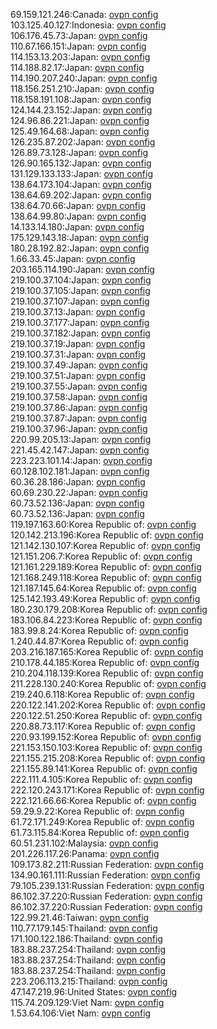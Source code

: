 69.159.121.246:Canada: [ovpn config](vpn/69_159_121_246.ovpn)  
103.125.40.127:Indonesia: [ovpn config](vpn/103_125_40_127.ovpn)  
106.176.45.73:Japan: [ovpn config](vpn/106_176_45_73.ovpn)  
110.67.166.151:Japan: [ovpn config](vpn/110_67_166_151.ovpn)  
114.153.13.203:Japan: [ovpn config](vpn/114_153_13_203.ovpn)  
114.188.82.17:Japan: [ovpn config](vpn/114_188_82_17.ovpn)  
114.190.207.240:Japan: [ovpn config](vpn/114_190_207_240.ovpn)  
118.156.251.210:Japan: [ovpn config](vpn/118_156_251_210.ovpn)  
118.158.191.108:Japan: [ovpn config](vpn/118_158_191_108.ovpn)  
124.144.23.152:Japan: [ovpn config](vpn/124_144_23_152.ovpn)  
124.96.86.221:Japan: [ovpn config](vpn/124_96_86_221.ovpn)  
125.49.164.68:Japan: [ovpn config](vpn/125_49_164_68.ovpn)  
126.235.87.202:Japan: [ovpn config](vpn/126_235_87_202.ovpn)  
126.89.73.128:Japan: [ovpn config](vpn/126_89_73_128.ovpn)  
126.90.165.132:Japan: [ovpn config](vpn/126_90_165_132.ovpn)  
131.129.133.133:Japan: [ovpn config](vpn/131_129_133_133.ovpn)  
138.64.173.104:Japan: [ovpn config](vpn/138_64_173_104.ovpn)  
138.64.69.202:Japan: [ovpn config](vpn/138_64_69_202.ovpn)  
138.64.70.66:Japan: [ovpn config](vpn/138_64_70_66.ovpn)  
138.64.99.80:Japan: [ovpn config](vpn/138_64_99_80.ovpn)  
14.133.14.180:Japan: [ovpn config](vpn/14_133_14_180.ovpn)  
175.129.143.18:Japan: [ovpn config](vpn/175_129_143_18.ovpn)  
180.28.192.82:Japan: [ovpn config](vpn/180_28_192_82.ovpn)  
1.66.33.45:Japan: [ovpn config](vpn/1_66_33_45.ovpn)  
203.165.114.190:Japan: [ovpn config](vpn/203_165_114_190.ovpn)  
219.100.37.104:Japan: [ovpn config](vpn/219_100_37_104.ovpn)  
219.100.37.105:Japan: [ovpn config](vpn/219_100_37_105.ovpn)  
219.100.37.107:Japan: [ovpn config](vpn/219_100_37_107.ovpn)  
219.100.37.13:Japan: [ovpn config](vpn/219_100_37_13.ovpn)  
219.100.37.177:Japan: [ovpn config](vpn/219_100_37_177.ovpn)  
219.100.37.182:Japan: [ovpn config](vpn/219_100_37_182.ovpn)  
219.100.37.19:Japan: [ovpn config](vpn/219_100_37_19.ovpn)  
219.100.37.31:Japan: [ovpn config](vpn/219_100_37_31.ovpn)  
219.100.37.49:Japan: [ovpn config](vpn/219_100_37_49.ovpn)  
219.100.37.51:Japan: [ovpn config](vpn/219_100_37_51.ovpn)  
219.100.37.55:Japan: [ovpn config](vpn/219_100_37_55.ovpn)  
219.100.37.58:Japan: [ovpn config](vpn/219_100_37_58.ovpn)  
219.100.37.86:Japan: [ovpn config](vpn/219_100_37_86.ovpn)  
219.100.37.87:Japan: [ovpn config](vpn/219_100_37_87.ovpn)  
219.100.37.96:Japan: [ovpn config](vpn/219_100_37_96.ovpn)  
220.99.205.13:Japan: [ovpn config](vpn/220_99_205_13.ovpn)  
221.45.42.147:Japan: [ovpn config](vpn/221_45_42_147.ovpn)  
223.223.101.14:Japan: [ovpn config](vpn/223_223_101_14.ovpn)  
60.128.102.181:Japan: [ovpn config](vpn/60_128_102_181.ovpn)  
60.36.28.186:Japan: [ovpn config](vpn/60_36_28_186.ovpn)  
60.69.230.22:Japan: [ovpn config](vpn/60_69_230_22.ovpn)  
60.73.52.136:Japan: [ovpn config](vpn/60_73_52_136.ovpn)  
60.73.52.136:Japan: [ovpn config](vpn/60_73_52_136.ovpn)  
119.197.163.60:Korea Republic of: [ovpn config](vpn/119_197_163_60.ovpn)  
120.142.213.196:Korea Republic of: [ovpn config](vpn/120_142_213_196.ovpn)  
121.142.130.107:Korea Republic of: [ovpn config](vpn/121_142_130_107.ovpn)  
121.151.206.7:Korea Republic of: [ovpn config](vpn/121_151_206_7.ovpn)  
121.161.229.189:Korea Republic of: [ovpn config](vpn/121_161_229_189.ovpn)  
121.168.249.118:Korea Republic of: [ovpn config](vpn/121_168_249_118.ovpn)  
121.187.145.64:Korea Republic of: [ovpn config](vpn/121_187_145_64.ovpn)  
125.142.193.49:Korea Republic of: [ovpn config](vpn/125_142_193_49.ovpn)  
180.230.179.208:Korea Republic of: [ovpn config](vpn/180_230_179_208.ovpn)  
183.106.84.223:Korea Republic of: [ovpn config](vpn/183_106_84_223.ovpn)  
183.99.8.24:Korea Republic of: [ovpn config](vpn/183_99_8_24.ovpn)  
1.240.44.87:Korea Republic of: [ovpn config](vpn/1_240_44_87.ovpn)  
203.216.187.165:Korea Republic of: [ovpn config](vpn/203_216_187_165.ovpn)  
210.178.44.185:Korea Republic of: [ovpn config](vpn/210_178_44_185.ovpn)  
210.204.118.139:Korea Republic of: [ovpn config](vpn/210_204_118_139.ovpn)  
211.228.130.240:Korea Republic of: [ovpn config](vpn/211_228_130_240.ovpn)  
219.240.6.118:Korea Republic of: [ovpn config](vpn/219_240_6_118.ovpn)  
220.122.141.202:Korea Republic of: [ovpn config](vpn/220_122_141_202.ovpn)  
220.122.51.250:Korea Republic of: [ovpn config](vpn/220_122_51_250.ovpn)  
220.88.73.117:Korea Republic of: [ovpn config](vpn/220_88_73_117.ovpn)  
220.93.199.152:Korea Republic of: [ovpn config](vpn/220_93_199_152.ovpn)  
221.153.150.103:Korea Republic of: [ovpn config](vpn/221_153_150_103.ovpn)  
221.155.215.208:Korea Republic of: [ovpn config](vpn/221_155_215_208.ovpn)  
221.155.89.141:Korea Republic of: [ovpn config](vpn/221_155_89_141.ovpn)  
222.111.4.105:Korea Republic of: [ovpn config](vpn/222_111_4_105.ovpn)  
222.120.243.171:Korea Republic of: [ovpn config](vpn/222_120_243_171.ovpn)  
222.121.66.66:Korea Republic of: [ovpn config](vpn/222_121_66_66.ovpn)  
59.29.9.22:Korea Republic of: [ovpn config](vpn/59_29_9_22.ovpn)  
61.72.171.249:Korea Republic of: [ovpn config](vpn/61_72_171_249.ovpn)  
61.73.115.84:Korea Republic of: [ovpn config](vpn/61_73_115_84.ovpn)  
60.51.231.102:Malaysia: [ovpn config](vpn/60_51_231_102.ovpn)  
201.226.117.26:Panama: [ovpn config](vpn/201_226_117_26.ovpn)  
109.173.82.211:Russian Federation: [ovpn config](vpn/109_173_82_211.ovpn)  
134.90.161.111:Russian Federation: [ovpn config](vpn/134_90_161_111.ovpn)  
79.105.239.131:Russian Federation: [ovpn config](vpn/79_105_239_131.ovpn)  
86.102.37.220:Russian Federation: [ovpn config](vpn/86_102_37_220.ovpn)  
86.102.37.220:Russian Federation: [ovpn config](vpn/86_102_37_220.ovpn)  
122.99.21.46:Taiwan: [ovpn config](vpn/122_99_21_46.ovpn)  
110.77.179.145:Thailand: [ovpn config](vpn/110_77_179_145.ovpn)  
171.100.122.186:Thailand: [ovpn config](vpn/171_100_122_186.ovpn)  
183.88.237.254:Thailand: [ovpn config](vpn/183_88_237_254.ovpn)  
183.88.237.254:Thailand: [ovpn config](vpn/183_88_237_254.ovpn)  
183.88.237.254:Thailand: [ovpn config](vpn/183_88_237_254.ovpn)  
223.206.113.215:Thailand: [ovpn config](vpn/223_206_113_215.ovpn)  
47.147.219.96:United States: [ovpn config](vpn/47_147_219_96.ovpn)  
115.74.209.129:Viet Nam: [ovpn config](vpn/115_74_209_129.ovpn)  
1.53.64.106:Viet Nam: [ovpn config](vpn/1_53_64_106.ovpn)  
